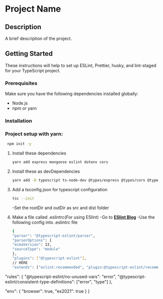 # Project Name

## Description

A brief description of the project.

## Getting Started

These instructions will help to set up ESLint, Prettier, husky, and lint-staged for your TypeScript project.

### Prerequisites

Make sure you have the following dependencies installed globally:

- Node.js
- npm or yarn

### Installation

### Project setup with yarn:

```bash
 npm init -y
```

1. Install these dependencies

   ```bash
   yarn add express mongoose eslint dotenv cors
   ```

2. Install these as devDependencies

   ```bash
   yarn add -D typescript ts-node-dev @types/express @types/cors @typescript-eslint/eslint-plugin @typescript-eslint/parser eslint-config-prettier prettier lint-staged husky
   ```

3. Add a tsconfig.json for typescript configuration

   ```bash
   tsc --init
   ```

   -Set the rootDir and outDir as src and dist folder

4. Make a file called .eslintrc(For using ESlint)
   -Go to **[ESlint Blog](https://blog.logrocket.com/linting-typescript-eslint-prettier/)**
   -Use the following config into .eslintrc file
   ```bash
   {
   "parser": "@typescript-eslint/parser",
   "parserOptions": {
   "ecmaVersion": 13,
   "sourceType": "module"
   },
   "plugins": ["@typescript-eslint"],
   // HERE
   "extends": ["eslint:recommended", "plugin:@typescript-eslint/recommended", "prettier"],
   ```

"rules": {
"@typescript-eslint/no-unused-vars": "error",
"@typescript-eslint/consistent-type-definitions": ["error", "type"]
},

"env": {
"browser": true,
"es2021": true
}
}

```

```
